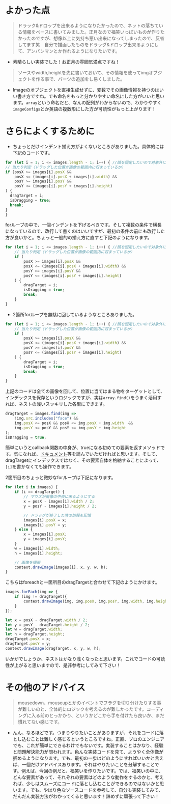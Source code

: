 # よかった点
> ドラック&ドロップを出来るようになりたかったので、ネットの落ちている情報をベースに書いてみました。正月なので福笑いっぽいものが作りたかったのですが、想像以上に気持ち悪い出来になってしまったので、反省してます笑　自分で描画したものをドラッグ&ドロップ出来るようにして、アンパンマンとか作れるようになりたいです。
- 素晴らしい実装でした！お正月の雰囲気満点ですね！

> ソースやwidth,heightを先に書いておいて、その情報を使ってimgオブジェクトを作る事で、パーツの追加をし易くしました。
- Imageのオブジェクトを直接生成せずに、変数でその画像情報を持つのはいい書き方ですね。でも命名をもっと分かりやすい命名にした方がいいと思います。`array`という命名だと、なんの配列がわからないので、わかりやすく`imageConfigs`とか英語の複数形にした方が可読性がもっと上がります！

# さらによくするために
- ちょっとだけインデント揃え方がよくないところがありました。具体的には下記のコードです。
```js
for (let i = 1; i <= images.length - 1; i++) { //顔を固定したいので対象外にする
// 当たり判定（ドラッグした位置が画像の範囲内に収まっているか）
if (posX >= images[i].posX &&
    posX <= (images[i].posX + images[i].width) &&
    posY >= images[i].posY &&
    posY <= (images[i].posY + images[i].height)
) {
  dragTarget = i;
  isDragging = true;
  break;
}
}
```
forループの中で、一個インデントを下げるべきです。そして複数の条件で横長になっているので、改行して書くのはいいですが、最初の条件の前にも改行した方が良いかと。ちょっと一般的の揃え方に直すと下記のようになります。
```js
for (let i = 1; i <= images.length - 1; i++) { //顔を固定したいので対象外にする
    // 当たり判定（ドラッグした位置が画像の範囲内に収まっているか）
    if (
        posX >= images[i].posX &&
        posX <= (images[i].posX + images[i].width) &&
        posY >= images[i].posY &&
        posY <= (images[i].posY + images[i].height)
    ) {
        dragTarget = i;
        isDragging = true;
        break;
    }
}
```

- 2箇所forループを無駄に回しているようなところありました。
```js
for (let i = 1; i <= images.length - 1; i++) { //顔を固定したいので対象外にする
    // 当たり判定（ドラッグした位置が画像の範囲内に収まっているか）
    if (
        posX >= images[i].posX &&
        posX <= (images[i].posX + images[i].width) &&
        posY >= images[i].posY &&
        posY <= (images[i].posY + images[i].height)
    ) {
        dragTarget = i;
        isDragging = true;
        break;
    }
}
```
上記のコードは全ての画像を回して、位置に当てはまる物をターゲットとして、インデックスを保存というロジックですが、実は`array.find()`をうまく活用すれば、ネストの浅いスッキリした各型にできます。
```js
dragTarget = images.find(img => 
    !img.src.includes("face") &&
    img.posX <= posX && posX <= img.posX + img.width  &&
    img.posY <= posY && posY <= img.posY + img.height
);
isDragging = true;
```
簡単にいうとcallback関数の中身が、trueになる初めての要素を返すメソッドです。気になれば、[ドキュメント](https://developer.mozilla.org/en-US/docs/Web/JavaScript/Reference/Global_Objects/Array/find)等を読んでいただければと思います。そして、dragTargetにインデックスではなく、その要素自体を格納することによって、`[i]`を書かなくても操作できます。

2箇所目のちょっと微妙なforループは下記になります。
```js
for (let i in images) {
    if (i == dragTarget) {
        // マウスが画像の中央に来るようにする
        x = posX - images[i].width / 2;
        y = posY - images[i].height / 2;

        // ドラッグが終了した時の情報を記憶
        images[i].posX = x;
        images[i].posY = y;
    } else {
        x = images[i].posX;
        y = images[i].posY;
    }
    w = images[i].width;
    h = images[i].height;

    // 画像を描画
    context.drawImage(images[i], x, y, w, h);
}
```
こちらはforeachと一箇所目のdragTargetと合わせて下記のようにかけます。
```js
images.forEach(img => { 
    if (img != dragTarget){ 
        context.drawImage(img, img.posX, img.posY, img.width, img.height);
    } 
});

let x = posX - dragTarget.width / 2;
let y = posY - dragTarget.height / 2;
let w = dragTarget.width;
let h = dragTarget.height;
dragTarget.posX = x;
dragTarget.posY = y;
context.drawImage(dragTarget, x, y, w, h);
```
いかがでしょうか、ネストはかなり浅くなったと思います。これでコードの可読性が上がると思いますので、是非参考にしてみて下さい！

# その他のアドバイス
> mousedown、mouseupとかのイベントでフラグを切り分けたりする事が難しいのと、全体的にロジックを考えるのが難しかったです。コーディングに入る前のとっかかり、というかどこから手を付けたら良いか、まだ慣れてない感じです。
- んん、なるほどです。つまりやりたいことがありますが、それをコードに落とし込むことは難しく感じるというところですね。正直、プロのエンジニアでも、これが簡単にできるわけでもないです。実装することはかなり、経験と問題解決能力が問われます。色んな実装コードを見て、ようやく全体像が掴めるようになります。でも、最初の一歩はどのようにすればいいかと言えば、一個だけアドバイスあります。それはやりたいことを分解することです。例えば、今回の例だと、福笑いを作りたいです。では、福笑いの中に、どんな要素があって、それぞれの要素はどのような動作をするのかと、考えれば、少しはスムーズにコードに落とし込むことができるのではないかと思います。でも、やはり色なソースコードを参考して、自分も実装してみて、だんだん実装方法がわかってくると思います！諦めずに頑張って下さい！
